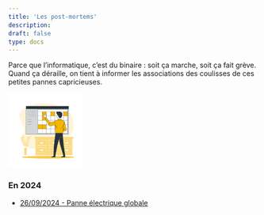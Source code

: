 ```yaml
---
title: 'Les post-mortems'
description:
draft: false
type: docs
---
```


Parce que l’informatique, c’est du binaire : soit ça marche, soit ça fait grève. Quand ça déraille, on tient à informer les associations des coulisses de ces petites pannes capricieuses.

<img src="./cdc-illustration-post-mortems.png" alt="Post-mortems" style="width: 30%;">

### En 2024

- [26/09/2024 - Panne électrique globale](26-09-2024)
